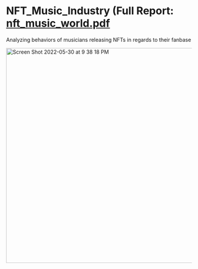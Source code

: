 # NFT_Music_Industry (Full Report: [nft_music_world.pdf](https://github.com/alexriess/NFT_Music_Industry/files/8801356/nft_music_world.pdf)

Analyzing behaviors of musicians releasing NFTs in regards to their fanbase

<img width="583" alt="Screen Shot 2022-05-30 at 9 38 18 PM" src="https://user-images.githubusercontent.com/93554638/171076117-6420d238-bd82-42d1-8c4c-b3e9e2184a1b.png">

